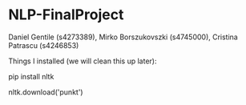 # NLP-FinalProject
 Daniel Gentile (s4273389), Mirko Borszukovszki (s4745000), Cristina Patrascu (s4246853)

Things I installed (we will clean this up later):

pip install nltk

nltk.download('punkt')